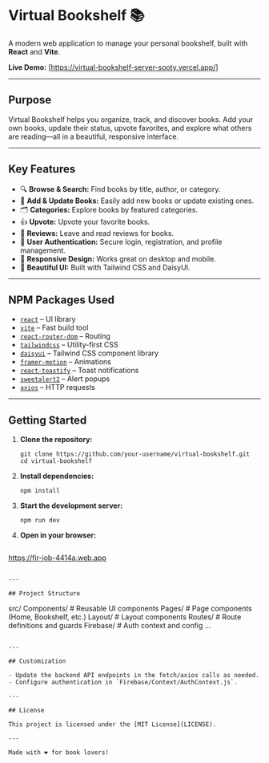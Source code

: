 # Virtual Bookshelf 📚

A modern web application to manage your personal bookshelf, built with **React** and **Vite**.

**Live Demo:** [https://virtual-bookshelf-server-sooty.vercel.app/]

---

## Purpose

Virtual Bookshelf helps you organize, track, and discover books. Add your own books, update their status, upvote favorites, and explore what others are reading—all in a beautiful, responsive interface.

---

## Key Features

- 🔍 **Browse & Search:** Find books by title, author, or category.
- 📖 **Add & Update Books:** Easily add new books or update existing ones.
- 🗂️ **Categories:** Explore books by featured categories.
- 👍 **Upvote:** Upvote your favorite books.
- 📝 **Reviews:** Leave and read reviews for books.
- 👤 **User Authentication:** Secure login, registration, and profile management.
- 📱 **Responsive Design:** Works great on desktop and mobile.
- 🎨 **Beautiful UI:** Built with Tailwind CSS and DaisyUI.

---

## NPM Packages Used

- [`react`](https://react.dev/) – UI library
- [`vite`](https://vitejs.dev/) – Fast build tool
- [`react-router-dom`](https://reactrouter.com/) – Routing
- [`tailwindcss`](https://tailwindcss.com/) – Utility-first CSS
- [`daisyui`](https://daisyui.com/) – Tailwind CSS component library
- [`framer-motion`](https://www.framer.com/motion/) – Animations
- [`react-toastify`](https://fkhadra.github.io/react-toastify/) – Toast notifications
- [`sweetalert2`](https://sweetalert2.github.io/) – Alert popups
- [`axios`](https://axios-http.com/) – HTTP requests

---

## Getting Started

1. **Clone the repository:**
   ```
   git clone https://github.com/your-username/virtual-bookshelf.git
   cd virtual-bookshelf
   ```

2. **Install dependencies:**
   ```
   npm install
   ```

3. **Start the development server:**
   ```
   npm run dev
   ```

4. **Open in your browser:**
   ```
  https://fir-job-4414a.web.app
   ```

---

## Project Structure

```
src/
  Components/      # Reusable UI components
  Pages/           # Page components (Home, Bookshelf, etc.)
  Layout/          # Layout components
  Routes/          # Route definitions and guards
  Firebase/        # Auth context and config
  ...
```

---

## Customization

- Update the backend API endpoints in the fetch/axios calls as needed.
- Configure authentication in `Firebase/Context/AuthContext.js`.

---

## License

This project is licensed under the [MIT License](LICENSE).

---

Made with ❤️ for book lovers!
